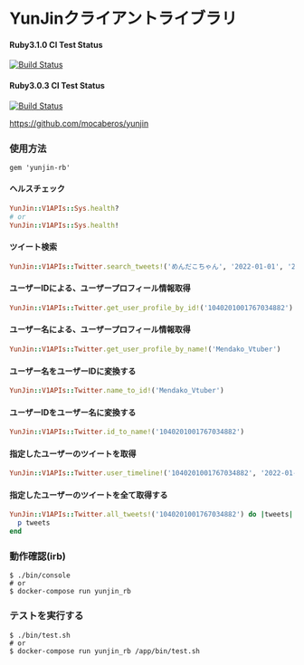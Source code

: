 # YunJinクライアントライブラリ

#### Ruby3.1.0 CI Test Status
[![Build Status](https://codebuild.ap-northeast-1.amazonaws.com/badges?uuid=eyJlbmNyeXB0ZWREYXRhIjoiQjduQWZnZElnYllQWlcrSmx1TEY4cjVuQnRkZUFGK2g0Skl1b24zRFJ4Q2FhZGlUV0x1cUEyZFkzME02a0JCMGQ2MjJxeGR5ZWpmYzd5b2l1UnBrSlFnPSIsIml2UGFyYW1ldGVyU3BlYyI6Im96bU1XalpqRFJydjdlcXYiLCJtYXRlcmlhbFNldFNlcmlhbCI6MX0%3D&branch=master)](https://ap-northeast-1.console.aws.amazon.com/codesuite/codebuild/085041388644/projects/yunjin-rb-3-1-0)
#### Ruby3.0.3 CI Test Status
[![Build Status](https://codebuild.ap-northeast-1.amazonaws.com/badges?uuid=eyJlbmNyeXB0ZWREYXRhIjoib3NndjFNSCsrVDFJUEtvdjdUWWFSMDZqRWwzejI1K2F6UHl0MkNiTFh4bVdFdkVwMUVUYnBxbFp5YlBwZlQvRGNERTdha2lPK1NqMU14MUIxNi9oaEs0PSIsIml2UGFyYW1ldGVyU3BlYyI6IjdyNHVta2d4eVhuMHBseDciLCJtYXRlcmlhbFNldFNlcmlhbCI6MX0%3D&branch=master)](https://ap-northeast-1.console.aws.amazon.com/codesuite/codebuild/085041388644/projects/yunjin-rb-3-0-3)

https://github.com/mocaberos/yunjin

### 使用方法
```
gem 'yunjin-rb'
```
#### ヘルスチェック
```ruby
YunJin::V1APIs::Sys.health?
# or
YunJin::V1APIs::Sys.health!
```
#### ツイート検索
```ruby
YunJin::V1APIs::Twitter.search_tweets!('めんだこちゃん', '2022-01-01', '2022-02-01', limit: 10)
```
#### ユーザーIDによる、ユーザープロフィール情報取得
```ruby
YunJin::V1APIs::Twitter.get_user_profile_by_id!('1040201001767034882')
```
#### ユーザー名による、ユーザープロフィール情報取得
```ruby
YunJin::V1APIs::Twitter.get_user_profile_by_name!('Mendako_Vtuber')
```
#### ユーザー名をユーザーIDに変換する
```ruby
YunJin::V1APIs::Twitter.name_to_id!('Mendako_Vtuber')
```
#### ユーザーIDをユーザー名に変換する
```ruby
YunJin::V1APIs::Twitter.id_to_name!('1040201001767034882')
```
#### 指定したユーザーのツイートを取得
```ruby
YunJin::V1APIs::Twitter.user_timeline!('1040201001767034882', '2022-01-01', '2022-02-01')
```
#### 指定したユーザーのツイートを全て取得する
```ruby
YunJin::V1APIs::Twitter.all_tweets!('1040201001767034882') do |tweets|
  p tweets
end
```

### 動作確認(irb)
```shell
$ ./bin/console
# or
$ docker-compose run yunjin_rb
```

### テストを実行する
```shell
$ ./bin/test.sh
# or
$ docker-compose run yunjin_rb /app/bin/test.sh
```
